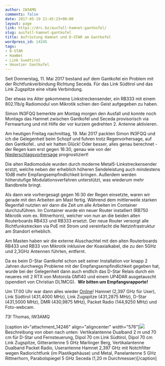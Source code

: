 ```yaml
---
author: IW3AMQ
comments: false
date: 2017-05-19 21:45:23+00:00
layout: page
link: https://drc.bz/ausfall-hamnet-gantkofel/
slug: ausfall-hamnet-gantkofel
title: Aufrüstung Hamnet und D-STAR am Gantkofel
wordpress_id: 14245
tags:
- D-STAR
- HamNet
- Link Suedtirol
- Umsetzer Gantkofel
---
```


Seit Donnerstag, 11. Mai 2017 bestand auf dem Gantkofel ein Problem mit der Richtfunkverbindung Richtung Seceda. Für das Link Südtirol und das Link Zugspitze eine vitale Verbindung.

Der etwas ins Alter gekommene Linkstreckensender, ein RB333 mit einem 802.11b/g Radiomodul von Mikrotik schien den Geist aufgegeben zu haben.

Simon IN3FQQ bemerkte am Montag morgen den Ausfall und konnte noch Montags das Hamnet zwischen Gantkofel und Seceda provisorisch via Fernwartung und mit Hilfe der vor kurzem gedrehten 2. Antenne aktivieren.

Am heutigen Freitag nachmittag, 19. Mai 2017 packten Simon IN3FQQ und ich die Gelegenheit beim Schopf und fuhren trotz Regenvorhersage, auf den Gantkofel.. und wir hatten Glück! Oder besser, alles genau berechnet - der Regen kam erst gegen 16:30, genau wie von der [Niederschlagsvorhersage](http://www.provinz.bz.it/wetter/niederschlagsvorhersage.asp) prognostiziert!

Die alten Radiomodule wurden durch moderne Metal5-Linkstreckensender erstzt, welche neben der erheblich höheren Sendeleistung auch mindestens 10dB mehr Empfangsempfindlichkeit bringen. Außerdem werden höherstufige Modulationsverfahren unterstützt, was wiederum mehr Bandbreite bringt.

Als dann wie vorhergesagt gegen 16:30 der Regen einsetzte, waren wir gerade mit den Arbeiten am Mast fertig. Während dem mittlerweile starken Regenfall nutzten wir dann die Zeit um alle Arbeiten im Container durchzuführen. Im Container wurde ein neuer Router installiert (RB750 Mikrotik vom ex. Rittnerhorn), welcher von nun an die beiden alten Routerboards RB433 und RB333 ersetzt. Der neue Router versorgt alle Richtfunkstrecken via PoE mit Strom und vereinfacht die Netzinfrastruktur am Standort erheblich.

Am Masten haben wir die externe Aluschachtel mit den alten Routerboards RB433 und RB33 von Mikrotik inklusive der Koaxialkabel, die zu den 5GHz und 2,3GHz Antennen führten, entfernt.

Da es beim D-Star Gantkofel schon seit seiner Installation vor knapp 2 Jahren durchwegs Probleme mit der Empfangsempfindlichkeit gegeben hat, wurde bei der Gelegenheit dann auch endlich das D-Star Relais durch ein neueres mit 2 RTX von Motorola GM140 und einem UP4DAR ausgetauscht (spendiert von Christian DL1MCG).  **Wir bitten um Empfangsrapporte!**

Um 17:00 Uhr war dann alles wieder [Online](https://drc.bz/relaisstandorte/test-mini-link-sudtirol-2/)! Hamnet (2,397 GHz für User), Link Südtirol (431,4000 MHz), Link Zugspitze (431,2875 MHz), D-Star (431,5000 MHz), DMR (430,9875 MHz), Packet Radio (144,9250 MHz) und Foto-webcam.

73! Thomas, IW3AMQ

[caption id="attachment_14246" align="aligncenter" width="576"]![](https://drc.bz/wp-content/uploads/2017/05/20170519_190630-e1495230084580-576x1024.jpg) Beschreibung von oben nach unten: Vertikalantenne Dualband 2 m und 70 cm für D-Star und Fernsteuerung, Dipol 70 cm Link Südtirol, Dipol 70 cm Link Zugspitze, Gitterantenne 5 GHz Marlinger Berg, Vertikalantenne Dualband Packet Radio, Userantenne Hamnet 2,397 GHz mit Notchfilter wegen Radiorichtfunk (im Plastikgehäuse) und Metal, Panelantenne 5 GHz Rittnerhorn, Parabolspiegel 5 GHz Seceda (1,20 m Durchmesser)[/caption]
